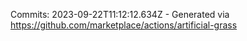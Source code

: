 Commits: 2023-09-22T11:12:12.634Z - Generated via https://github.com/marketplace/actions/artificial-grass
<br>

